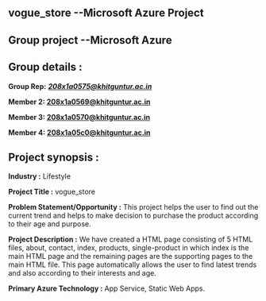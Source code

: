 ## vogue_store --Microsoft Azure Project
## Group project --Microsoft Azure
## Group details :
**Group Rep:** ***208x1a0575@khitguntur.ac.in***

**Member 2: 208x1a0569@khitguntur.ac.in**

**Member 3: 208x1a0570@khitguntur.ac.in**

**Member 4: 208x1a05c0@khitguntur.ac.in**
## Project synopsis :
**Industry :** Lifestyle

**Project Title :** vogue_store

**Problem Statement/Opportunity :** This project helps the user to find out the current trend and helps to make decision to purchase the product according to their age and purpose.

**Project Description :** We have created a HTML page consisting of 5 HTML files, about, contact, index, products, single-product in which index is the main HTML page and the remaining pages are the supporting pages to the main HTML file. This page automatically allows the user to find latest trends and also according to their interests and age.

**Primary Azure Technology :** App Service, Static Web Apps.
